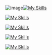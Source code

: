![image](https://github.com/hernangior/hernangior/assets/3497604/c127493f-963d-4ce9-a944-56968ac31d44)[![My Skills](https://skillicons.dev/icons?i=java,spring,hibernate,php,laravel,ruby,c,ts,js,jquery,html,css,bootstrap,md)](https://skillicons.dev)

[![My Skills](https://skillicons.dev/icons?i=gmail,instagram,stackoverflow,twitter,devto,discord,linkedin,github,gitlab)](https://skillicons.dev)

[![My Skills](https://skillicons.dev/icons?i=eclipse,idea,vscode,postman,powershell)](https://skillicons.dev)

[![My Skills](https://skillicons.dev/icons?i=mysql,postgres,sqlite)](https://skillicons.dev)

[![My Skills](https://skillicons.dev/icons?i=ps)](https://skillicons.dev)

